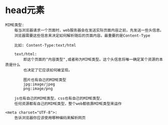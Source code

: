 # head元素 #

    MIME类型:
        每当浏览器请求一个页面时，web服务器会在发送实际页面内容之前，先发送一些头信息。
        浏览器需要这些信息来决定如何解析随后的页面内容。最重要的是Content-Type

        比如: Content-Type:text/html

        text/html:
            即这个页面的"内容类型",或者称为MIME类型。这个头信息将唯一确定某个资源的本质是什么
            也决定了它应该如何被呈现。

            图片也有自己的MIME类型
            jpg:image/jpeg
            png:image/png

        js也有自己的MIME类型，css也有自己的MIME类型，
        任何资源都有自己的MIME类型，整个web都依靠MIME类型来运作

    <meta charset="UTF-8">:
        告诉浏览器你应该使用哪种编码来解析网页
